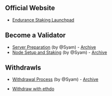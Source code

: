 

## Official Website

- [Endurance Staking Launchpad](https://staking.fusionist.io/)

## Become a Validator

- [Server Preparation](https://medium.com/@fusionist.id/how-to-run-endurance-staking-node-1-b27329fb0a9b) (by @Syam) - [Archive](https://web.archive.org/web/20240513031109/https://medium.com/@fusionist.id/how-to-run-endurance-staking-node-1-b27329fb0a9b)
- [Node Setup and Staking](https://medium.com/@fusionist.id/how-to-run-endurance-staking-node-2-173f62e3a9b7) (by @Syam) - [Archive](https://web.archive.org/web/20240513031109/https://medium.com/@fusionist.id/how-to-run-endurance-staking-node-2-173f62e3a9b7)

## Withdrawls

- [Withdrawal Process](https://medium.com/@fusionist.id/endurance-validator-withdrawal-process-d37163b2cd38) (by @Syam) - [Archive](https://web.archive.org/web/20240513031109/https://medium.com/@fusionist.id/endurance-validator-withdrawal-process-d37163b2cd38)

- [Withdraw with ethdo](./withdraw_ethdo.md)


